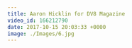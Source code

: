 ```yaml
---
title: Aaron Hicklin for DV8 Magazine
video_id: 166212790
date: 2017-10-15 20:03:33 +0000
image: ./Images/6.jpg
---
```

